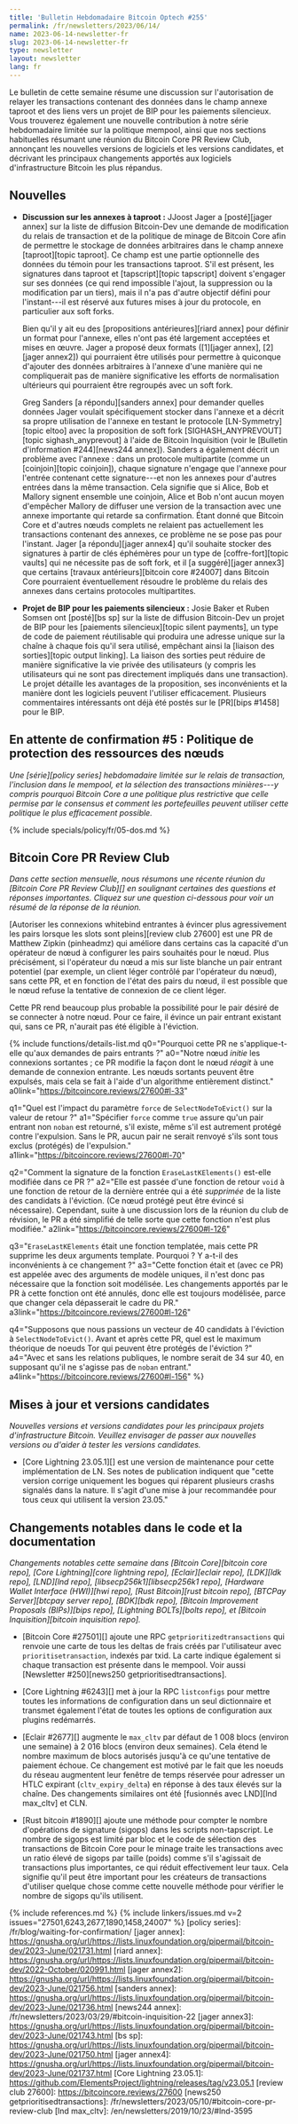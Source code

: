 ```yaml
---
title: 'Bulletin Hebdomadaire Bitcoin Optech #255'
permalink: /fr/newsletters/2023/06/14/
name: 2023-06-14-newsletter-fr
slug: 2023-06-14-newsletter-fr
type: newsletter
layout: newsletter
lang: fr
---
```

Le bulletin de cette semaine résume une discussion sur l'autorisation de relayer les transactions contenant des données dans le
champ annexe taproot et des liens vers un projet de BIP pour les paiements silencieux. Vous trouverez également une nouvelle
contribution à notre série hebdomadaire limitée sur la politique mempool, ainsi que nos sections habituelles résumant une réunion
du Bitcoin Core PR Review Club, annonçant les nouvelles versions de logiciels et les versions candidates, et décrivant les
principaux changements apportés aux logiciels d'infrastructure Bitcoin les plus répandus.

## Nouvelles

- **Discussion sur les annexes à taproot :** JJoost Jager a [posté][jager annex] sur la liste de diffusion Bitcoin-Dev
  une demande de modification du relais de transaction et de la politique de minage de Bitcoin Core afin de permettre le
  stockage de données arbitraires dans le champ annexe [taproot][topic taproot].  Ce champ est une partie optionnelle des
  données du témoin pour les transactions taproot. S'il est présent, les signatures dans taproot et [tapscript][topic tapscript]
  doivent s'engager sur ses données (ce qui rend impossible l'ajout, la suppression ou la modification par un tiers),
  mais il n'a pas d'autre objectif défini pour l'instant---il est réservé aux futures mises à jour du protocole, en particulier
  aux soft forks.

  Bien qu'il y ait eu des [propositions antérieures][riard annex] pour définir un format pour l'annexe, elles n'ont pas été
  largement acceptées et mises en œuvre. Jager a proposé deux formats ([1][jager annex], [2][jager annex2]) qui pourraient
  être utilisés pour permettre à quiconque d'ajouter des données arbitraires à l'annexe d'une manière qui ne compliquerait
  pas de manière significative les efforts de normalisation ultérieurs qui pourraient être regroupés avec un soft fork.

  Greg Sanders [a répondu][sanders annex] pour demander quelles données Jager voulait spécifiquement stocker dans
  l'annexe et a décrit sa propre utilisation de l'annexe en testant le protocole [LN-Symmetry][topic eltoo] avec la
  proposition de soft fork [SIGHASH_ANYPREVOUT][topic sighash_anyprevout] à l'aide de Bitcoin Inquisition (voir le
  [Bulletin d'information #244][news244 annex]). Sanders a également décrit un problème avec l'annexe : dans un protocole
  multipartite (comme un [coinjoin][topic coinjoin]), chaque signature n'engage que l'annexe pour l'entrée contenant
  cette signature---et non les annexes pour d'autres entrées dans la même transaction. Cela signifie que si Alice, Bob
  et Mallory signent ensemble une coinjoin, Alice et Bob n'ont aucun moyen d'empêcher Mallory de diffuser une version
  de la transaction avec une annexe importante qui retarde sa confirmation. Étant donné que Bitcoin Core et d'autres nœuds
  complets ne relaient pas actuellement les transactions contenant des annexes, ce problème ne se pose pas pour l'instant.
  Jager [a répondu][jager annex4] qu'il souhaite stocker des signatures à partir de clés éphémères pour un type de
  [coffre-fort][topic vaults] qui ne nécessite pas de soft fork, et il [a suggéré][jager annex3] que certains
  [travaux antérieurs][bitcoin core #24007] dans Bitcoin Core pourraient éventuellement résoudre le problème du relais
  des annexes dans certains protocoles multipartites.

- **Projet de BIP pour les paiements silencieux :** Josie Baker et Ruben Somsen ont [posté][bs sp] sur la liste de diffusion
  Bitcoin-Dev un projet de BIP pour les [paiements silencieux][topic silent payments], un type de code de paiement réutilisable
  qui produira une adresse unique sur la chaîne à chaque fois qu'il sera utilisé, empêchant ainsi la [liaison des
  sorties][topic output linking]. La liaison des sorties peut réduire de manière significative la vie privée des utilisateurs (y compris les
  utilisateurs qui ne sont pas directement impliqués dans une transaction). Le projet détaille les avantages de la proposition,
  ses inconvénients et la manière dont les logiciels peuvent l'utiliser efficacement.  Plusieurs commentaires intéressants ont
  déjà été postés sur le [PR][bips #1458] pour le BIP.

## En attente de confirmation #5 : Politique de protection des ressources des nœuds

_Une [série][policy series] hebdomadaire limitée sur le relais de transaction, l'inclusion dans le mempool, et la sélection des
transactions minières---y compris pourquoi Bitcoin Core a une politique plus restrictive que celle permise par le consensus et
comment les portefeuilles peuvent utiliser cette politique le plus efficacement possible._

{% include specials/policy/fr/05-dos.md %}

## Bitcoin Core PR Review Club

*Dans cette section mensuelle, nous résumons une récente réunion du
[Bitcoin Core PR Review Club][] en soulignant certaines des questions
et réponses importantes. Cliquez sur une question ci-dessous pour voir
un résumé de la réponse de la réunion.*

[Autoriser les connexions whitebind entrantes à évincer plus agressivement les pairs lorsque les slots sont
pleins][review club 27600]
est une PR de Matthew Zipkin (pinheadmz) qui améliore dans certains cas la capacité d'un opérateur de nœud à configurer
les pairs souhaités pour le nœud. Plus précisément, si l'opérateur du nœud a mis sur liste blanche un pair entrant potentiel
(par exemple, un client léger contrôlé par l'opérateur du nœud), sans cette PR, et en fonction de l'état des pairs du nœud,
il est possible que le nœud refuse la tentative de connexion de ce client léger.

Cette PR rend beaucoup plus probable la possibilité pour le pair désiré de se connecter à notre nœud. Pour ce faire,
il évince un pair entrant existant qui, sans ce PR, n'aurait pas été éligible à l'éviction.

{% include functions/details-list.md
  q0="Pourquoi cette PR ne s'applique-t-elle qu'aux demandes de pairs entrants ?"
  a0="Notre nœud _initie_ les connexions sortantes ; ce PR modifie la façon dont le nœud _réagit_ à une demande de connexion
      entrante. Les nœuds sortants peuvent être expulsés, mais cela se fait à l'aide d'un algorithme entièrement distinct."
  a0link="https://bitcoincore.reviews/27600#l-33"

  q1="Quel est l'impact du paramètre `force` de `SelectNodeToEvict()` sur la valeur de retour ?"
  a1="Spécifier `force` comme `true` assure qu'un pair entrant non `noban` est retourné, s'il existe, même s'il est autrement
      protégé contre l'expulsion.
      Sans le PR, aucun pair ne serait renvoyé s'ils sont tous exclus (protégés) de l'expulsion."
  a1link="https://bitcoincore.reviews/27600#l-70"

  q2="Comment la signature de la fonction `EraseLastKElements()` est-elle modifiée dans ce PR ?"
  a2="Elle est passée d'une fonction de retour `void` à une fonction de retour de la dernière entrée qui a été _supprimée_
      de la liste des candidats à l'éviction. (Ce nœud protégé peut être évincé si nécessaire).
      Cependant, suite à une discussion lors de la réunion du club de révision, le PR a été simplifié de telle sorte que cette
      fonction n'est plus modifiée."
  a2link="https://bitcoincore.reviews/27600#l-126"

  q3="`EraseLastKElements` était une fonction templatée, mais cette PR supprime les deux arguments template.
      Pourquoi ? Y a-t-il des inconvénients à ce changement ?"
  a3="Cette fonction était et (avec ce PR) est appelée avec des arguments de modèle uniques, il n'est donc pas nécessaire que
      la fonction soit modélisée.
      Les changements apportés par le PR à cette fonction ont été annulés, donc elle est toujours modélisée, parce que changer
      cela dépasserait le cadre du PR."
  a3link="https://bitcoincore.reviews/27600#l-126"

  q4="Supposons que nous passions un vecteur de 40 candidats à l'éviction à `SelectNodeToEvict()`.
      Avant et après cette PR, quel est le maximum théorique de noeuds Tor qui peuvent être protégés de l'éviction ?"
  a4="Avec et sans les relations publiques, le nombre serait de 34 sur 40, en supposant qu'il ne s'agisse pas de `noban` entrant."
  a4link="https://bitcoincore.reviews/27600#l-156"
%}

## Mises à jour et versions candidates

*Nouvelles versions et versions candidates pour les principaux projets
d'infrastructure Bitcoin. Veuillez envisager de passer aux nouvelles
versions ou d'aider à tester les versions candidates.*

- [Core Lightning 23.05.1][] est une version de maintenance pour cette implémentation de LN.  Ses notes de publication
  indiquent que "cette version corrige uniquement les bogues qui réparent plusieurs crashs signalés dans la nature. Il
  s'agit d'une mise à jour recommandée pour tous ceux qui utilisent la version 23.05."

## Changements notables dans le code et la documentation

*Changements notables cette semaine dans [Bitcoin Core][bitcoin core repo], [Core
Lightning][core lightning repo], [Eclair][eclair repo], [LDK][ldk repo],
[LND][lnd repo], [libsecp256k1][libsecp256k1 repo], [Hardware Wallet
Interface (HWI)][hwi repo], [Rust Bitcoin][rust bitcoin repo], [BTCPay
Server][btcpay server repo], [BDK][bdk repo], [Bitcoin Improvement
Proposals (BIPs)][bips repo], [Lightning BOLTs][bolts repo], et
[Bitcoin Inquisition][bitcoin inquisition repo].*

- [Bitcoin Core #27501][] ajoute une RPC `getprioritizedtransactions` qui renvoie une carte de tous les deltas de frais créés
  par l'utilisateur avec `prioritisetransaction`, indexés par txid. La carte indique également si chaque transaction est
  présente dans le mempool.  Voir aussi [Newsletter #250][news250 getprioritisedtransactions].

- [Core Lightning #6243][] met à jour la RPC `listconfigs` pour mettre toutes les informations de configuration dans un
  seul dictionnaire et transmet également l'état de toutes les options de configuration aux plugins redémarrés.

- [Eclair #2677][] augmente le `max_cltv` par défaut de 1 008 blocs (environ une semaine) à 2 016 blocs (environ deux semaines).
  Cela étend le nombre maximum de blocs autorisés jusqu'à ce qu'une tentative de paiement échoue. Ce changement est motivé par
  le fait que les noeuds du réseau augmentent leur fenêtre de temps réservée pour adresser un HTLC expirant (`cltv_expiry_delta`)
  en réponse à des taux élevés sur la chaîne. Des changements similaires ont été [fusionnés avec LND][lnd max_cltv] et CLN.

- [Rust bitcoin #1890][] ajoute une méthode pour compter le nombre d'opérations de signature (sigops) dans les scripts
  non-tapscript.  Le nombre de sigops est limité par bloc et le code de sélection des transactions de Bitcoin Core pour le
  minage traite les transactions avec un ratio élevé de sigops par taille (poids) comme s'il s'agissait de transactions plus
  importantes, ce qui réduit effectivement leur taux. Cela signifie qu'il peut être important pour les créateurs de transactions
  d'utiliser quelque chose comme cette nouvelle méthode pour vérifier le nombre de sigops qu'ils utilisent.

{% include references.md %}
{% include linkers/issues.md v=2 issues="27501,6243,2677,1890,1458,24007" %}
[policy series]: /fr/blog/waiting-for-confirmation/
[jager annex]: https://gnusha.org/url/https://lists.linuxfoundation.org/pipermail/bitcoin-dev/2023-June/021731.html
[riard annex]: https://gnusha.org/url/https://lists.linuxfoundation.org/pipermail/bitcoin-dev/2022-October/020991.html
[jager annex2]: https://gnusha.org/url/https://lists.linuxfoundation.org/pipermail/bitcoin-dev/2023-June/021756.html
[sanders annex]: https://gnusha.org/url/https://lists.linuxfoundation.org/pipermail/bitcoin-dev/2023-June/021736.html
[news244 annex]: /fr/newsletters/2023/03/29/#bitcoin-inquisition-22
[jager annex3]: https://gnusha.org/url/https://lists.linuxfoundation.org/pipermail/bitcoin-dev/2023-June/021743.html
[bs sp]: https://gnusha.org/url/https://lists.linuxfoundation.org/pipermail/bitcoin-dev/2023-June/021750.html
[jager annex4]: https://gnusha.org/url/https://lists.linuxfoundation.org/pipermail/bitcoin-dev/2023-June/021737.html
[Core Lightning 23.05.1]: https://github.com/ElementsProject/lightning/releases/tag/v23.05.1
[review club 27600]: https://bitcoincore.reviews/27600
[news250 getprioritisedtransactions]: /fr/newsletters/2023/05/10/#bitcoin-core-pr-review-club
[lnd max_cltv]: /en/newsletters/2019/10/23/#lnd-3595
